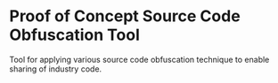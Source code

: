 # Proof of Concept Source Code Obfuscation Tool
Tool for applying various source code obfuscation technique to enable sharing of industry code.
